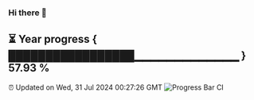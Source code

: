 ### Hi there 👋
⏳ Year progress { █████████████████▁▁▁▁▁▁▁▁▁▁▁▁▁ } 57.93 %
---
⏰ Updated on Wed, 31 Jul 2024 00:27:26 GMT
![Progress Bar CI](https://github.com/Moyi321/Moyi321/workflows/Progress%20Bar%20CI/badge.svg)
